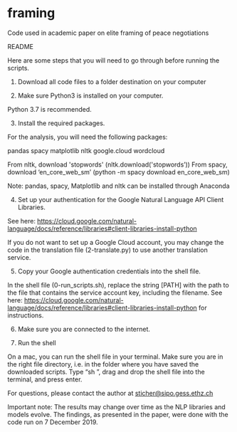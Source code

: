 # framing
Code used in academic paper on elite framing of peace negotiations


README

Here are some steps that you will need to go through before running the scripts. 

1. Download all code files to a folder destination on your computer

2. Make sure Python3 is installed on your computer.

Python 3.7 is recommended.

3. Install the required packages.

For the analysis, you will need the following packages:

pandas
spacy
matplotlib
nltk
google.cloud
wordcloud


From nltk, download 'stopwords' (nltk.download('stopwords’))
From spacy, download ‘en_core_web_sm’ (python -m spacy download en_core_web_sm)

Note: pandas, spacy, Matplotlib and nltk can be installed through Anaconda 

4. Set up your authentication for the Google Natural Language API Client Libraries.

See here: https://cloud.google.com/natural-language/docs/reference/libraries#client-libraries-install-python

If you do not want to set up a Google Cloud account, you may change the code in the translation file (2-translate.py) to use another translation service.

5. Copy your Google authentication credentials into the shell file.

In the shell file (0-run_scripts.sh), replace the string [PATH] with the path to the file that contains the service account key, including the filename. See here: https://cloud.google.com/natural-language/docs/reference/libraries#client-libraries-install-python for instructions.

6. Make sure you are connected to the internet.

7. Run the shell

On a mac, you can run the shell file in your terminal. Make sure you are in the right file directory, i.e. in the folder where you have saved the downloaded scripts. Type “sh ”, drag and drop the shell file into the terminal, and press enter.

For questions, please contact the author at sticher@sipo.gess.ethz.ch

Important note: The results may change over time as the NLP libraries and models evolve. The findings, as presented in the paper, were done with the code run on 7 December 2019.
